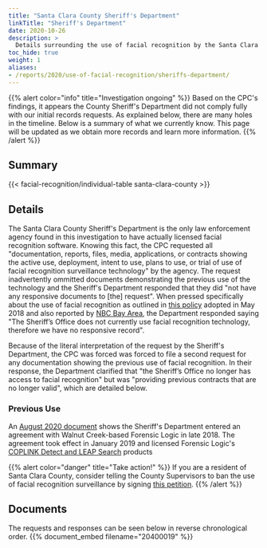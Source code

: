 ```yaml
---
title: "Santa Clara County Sheriff's Department"
linkTitle: "Sheriff's Department"
date: 2020-10-26
description: >
  Details surrounding the use of facial recognition by the Santa Clara County Department of the Sheriff.
toc_hide: true
weight: 1
aliases:
- /reports/2020/use-of-facial-recognition/sheriffs-department/
---
```


{{% alert color="info" title="Investigation ongoing" %}}
Based on the CPC's findings, it appears the County Sheriff's Department did not comply fully with our initial records requests. As explained below, there are many holes in the timeline. Below is a summary of what we currently know. This page will be updated as we obtain more records and learn more information.
{{% /alert %}}

## Summary
{{< facial-recognition/individual-table santa-clara-county >}}

## Details
The Santa Clara County Sheriff's Department is the only law enforcement agency found in this investigation to have actually licensed facial recognition software. Knowing this fact, the CPC requested all "documentation, reports, files, media, applications, or contracts showing the active use, deployment, intent to use, plans to use, or trial of use of facial recognition surveillance technology" by the agency. The request inadvertently ommitted documents demonstrating the previous use of the technology and the Sheriff's Department responded that they did "not have any responsive documents to [the] request". When pressed specifically about the use of facial recognition as outlined in [this policy](https://beta.documentcloud.org/documents/20423839-attachment-173148) adopted in May 2018 and also reported by [NBC Bay Area](https://www.nbcbayarea.com/news/local/santa-clara-county-uses-facial-recognition-tech-without-a-policy-in-place/189821/), the Department responded saying "The Sheriff’s Office does not currently use facial recognition technology, therefore we have no responsive record".

Because of the literal interpretation of the request by the Sheriff's Department, the CPC was forced was forced to file a second request for any documentation showing the previous use of facial recognition. In their response, the Department clarified that "the Sheriff’s Office no longer has access to facial recognition" but was "providing previous contracts that are no longer valid", which are detailed below.

### Previous Use
An [August 2020 document](https://beta.documentcloud.org/documents/20424066-cw2231610-forensiclogic-am1-signed1) shows the Sheriff's Department entered an agreement with Walnut Creek-based Forensic Logic in late 2018. The agreement took effect in January 2019 and licensed Forensic Logic's [COPLINK Detect and LEAP Search](https://forensiclogic.com/leap-search/) products

{{% alert color="danger" title="Take action!" %}}
If you are a resident of Santa Clara County, consider telling the County Supervisors to ban the use of facial recognition surveillance by signing [this petition](http://chng.it/JbCvRLnL).
{{% /alert %}}

## Documents
The requests and responses can be seen below in reverse chronological order.
{{% document_embed filename="20400019" %}}
